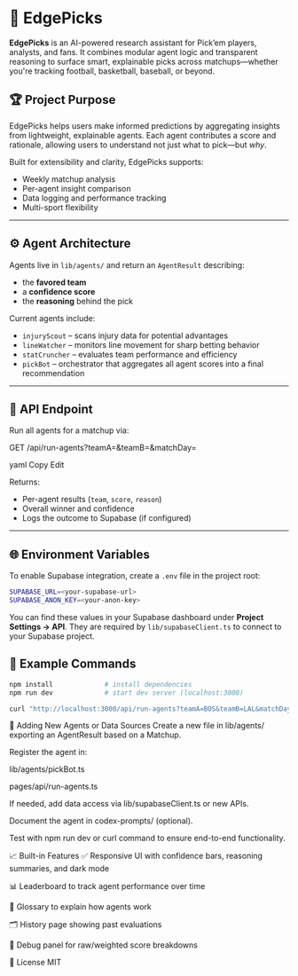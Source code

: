 # 🧠 EdgePicks

**EdgePicks** is an AI-powered research assistant for Pick’em players, analysts, and fans. It combines modular agent logic and transparent reasoning to surface smart, explainable picks across matchups—whether you're tracking football, basketball, baseball, or beyond.

## 🏆 Project Purpose

EdgePicks helps users make informed predictions by aggregating insights from lightweight, explainable agents. Each agent contributes a score and rationale, allowing users to understand not just what to pick—but *why*.

Built for extensibility and clarity, EdgePicks supports:
- Weekly matchup analysis
- Per-agent insight comparison
- Data logging and performance tracking
- Multi-sport flexibility

---

## ⚙️ Agent Architecture

Agents live in `lib/agents/` and return an `AgentResult` describing:
- the **favored team**
- a **confidence score**
- the **reasoning** behind the pick

Current agents include:

- `injuryScout` – scans injury data for potential advantages
- `lineWatcher` – monitors line movement for sharp betting behavior
- `statCruncher` – evaluates team performance and efficiency
- `pickBot` – orchestrator that aggregates all agent scores into a final recommendation

---

## 📡 API Endpoint

Run all agents for a matchup via:

GET /api/run-agents?teamA=<team>&teamB=<team>&matchDay=<number>

yaml
Copy
Edit

Returns:
- Per-agent results (`team`, `score`, `reason`)
- Overall winner and confidence
- Logs the outcome to Supabase (if configured)

---

## 🌐 Environment Variables

To enable Supabase integration, create a `.env` file in the project root:

```bash
SUPABASE_URL=<your-supabase-url>
SUPABASE_ANON_KEY=<your-anon-key>
```

You can find these values in your Supabase dashboard under **Project Settings → API**. They are required by `lib/supabaseClient.ts` to connect to your Supabase project.

## 🧪 Example Commands

```bash
npm install             # install dependencies
npm run dev             # start dev server (localhost:3000)

curl "http://localhost:3000/api/run-agents?teamA=BOS&teamB=LAL&matchDay=1" # sample multi-sport matchup request
```

🧱 Adding New Agents or Data Sources
Create a new file in lib/agents/ exporting an AgentResult based on a Matchup.

Register the agent in:

lib/agents/pickBot.ts

pages/api/run-agents.ts

If needed, add data access via lib/supabaseClient.ts or new APIs.

Document the agent in codex-prompts/ (optional).

Test with npm run dev or curl command to ensure end-to-end functionality.

📈 Built-in Features
✅ Responsive UI with confidence bars, reasoning summaries, and dark mode

📊 Leaderboard to track agent performance over time

🧠 Glossary to explain how agents work

🗂 History page showing past evaluations

🔬 Debug panel for raw/weighted score breakdowns

📄 License
MIT
